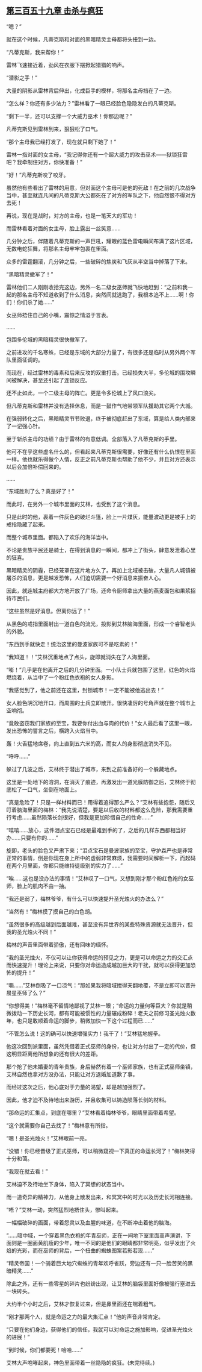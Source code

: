 ## [第三百五十九章 击杀与疯狂](https://www.xxbiquge.com/11_11222/8882199.html)


  “嗯？”

  就在这个时候，凡蒂克斯和对面的黑暗精灵主母都将头扭到一边。

  “凡蒂克斯，我来帮你！”

  雷林飞速接近着，劲风在衣服下摆掀起猎猎的响声。

  “潜影之手！”

  大量的阴影从雷林背后伸出，化成巨手的模样，将那名主母挡在了一边。

  “怎么样？你还有多少法力？”雷林看了一眼已经脸色隐隐发白的凡蒂克斯。

  “剩下一半，还可以支撑一个大威力巫术！你那边呢？”

  凡蒂克斯见到雷林到来，狠狠松了口气。

  “那个主母我已经打发了，现在就只剩下她了！”

  雷林一指对面的女主母，“我记得你还有一个超大威力的攻击巫术——狱锁狂雷吧？我牵制住对方，你快准备！”

  “好！”凡蒂克斯咬了咬牙。

  虽然他有些看出了雷林的用意，但对面这个主母可是他的死敌！在之前的几次战争当中，甚至就连凡间的凡蒂克斯大公都死在了对方的军队之下，他自然恨不得对方去死！

  再说，现在是战时，对方的主母，也是一笔天大的军功！

  而雷林看着对面的女主母，脸上露出一丝笑意……

  几分钟之后，伴随着凡蒂克斯的一声巨吼，耀眼的蓝色雷电瞬间布满了这片区域，无数电蛇狂舞，将那名主母牢牢包裹在里面。

  众多的雷霆翻滚，几分钟之后，一些破碎的焦炭和飞灰从半空当中掉落了下来。

  “黑暗精灵撤军了！”

  雷林他们二人刚刚收拾完这边，另外一名二级女巫师就飞快地赶到：“之前和我一起的那名主母不知道收到了什么消息，突然间就逃跑了，我根本追不上……啊！你们！你们杀了她……”

  女巫师捂住自己的小嘴，震惊之情溢于言表。

  ……

  包围多伦城的黑暗精灵很快撤军了。

  之前进攻的千名寒蛛，已经是东域的大部分力量了，有很多还是临时从另外两个军队里面征调的。

  而现在，经过雷林的毒素和后来反攻的双重打击。已经损失大半，多伦城的围攻瞬间被解决，甚至还引起了连锁反应。

  还不止如此，一个二级主母的阵亡。更是令多伦城上了风口浪尖。

  但凡蒂克斯和雷林并没有选择休息，而是一鼓作气地带领军队援助其它两个大城。

  在强弱转化之后，黑暗精灵节节败退，终于被彻底赶出了东域，算是给人类内部来了一记强心针。

  至于斩杀主母的功绩？由于雷林的有意低调。全部落入了凡蒂克斯的手里。

  他可不在乎这些虚名什么的，但看起来凡蒂克斯很需要，好像还有什么仇恨在里面一样。他也就乐得做个人情，反正之前凡蒂克斯也帮助了他不少，并且对方还表示以后会加倍补偿回来的。

  ……

  “东域胜利了么？真是好了！”

  而此时，在另外一个城市里面的艾林，也受到了这个消息。

  只是此时的他，裹着一件灰色的破烂斗篷，脸上一片煤灰，能量波动更是被手上的戒指隐藏了起来。

  而整个城市里面。都陷入了欢乐的海洋当中。

  不论是贵族平民还是骑士，在得到消息的一瞬间，都冲上了街头，肆意发泄着心里的狂喜。

  黑暗精灵的阴霾，已经笼罩在这片地方久了。再加上北域被击破，大量凡人城镇被屠杀的消息，更是越发恐怖，人们迫切需要一个好消息来振奋人心。

  因此，就连城主府都大方地开放了广场，还命令厨师拿出大量的燕麦面包和果浆招待市民们。

  “这些虽然是好消息。但离你远了！”

  从黑色的戒指里面射出一道白色的流光，投影到艾林脑海里面，形成一个睿智老头的外貌。

  “东西到手就快走！统治这里的曼波家族可不是吃素的！”

  “我知道！！”艾林沉重地点了点头，旋即就消失在了人海里面。

  “嘭！”几乎是在他离开之后的几分钟里面。一小队士兵就包围了这里，红色的火焰燃烧着，从当中了一个粉红色衣袍的女人身影。

  “我感觉到了，他之前还在这里，封锁城市！一定不能被他逃出去！”

  女人脸色阴沉地开口，而周围的士兵立即散开。很快凄厉的号角声就在整个城市上空响彻。

  “竟敢盗窃我们家族的至宝，我要你付出血与肉的代价！”女人最后看了这里一眼，发出恐怖的誓言之后，横跨入火焰当中。

  轰！火舌猛地席卷，向上直到五六米的高，而女人的身影彻底消失不见。

  “呼呼……”

  躲过了几波之后，艾林终于潜出了城市，来到之前准备好的一个躲藏地点。

  这里是一处地下的溶洞，在消灭了痕迹，再激发出一道光膜防御之后，艾林终于彻底松了一口气，坐倒在地面上。

  “真是危险了！只是一样材料而已！用得着追得那么严么？”艾林有些抱怨，随后又盯着脑海里面的梅林：“我先说清楚，要是以后收的材料都这么危险，那我需要重行考虑……虽然陨落长剑很好，但我是更加珍惜自己的性命……”

  “嘻嘻……放心，这件泪点宝石已经是最难到手的了，之后的几样东西都相当好办……只要有你的……”

  旋即，老头的脸色又严肃下来；“泪点宝石是曼波家族的至宝，守护森严也是非常正常的事情，倒是你现在身上所中的虚弱非常麻烦，我需要时间解析一下，而起码在两个月里面，你都只能维持徒级别的实力了……”

  “唉……这也是没办法的事情！”艾林叹了一口气，又想到刚才那个粉红色袍的女巫师，脸上的肌肉不由一抽。

  “我还是弱了，梅林爷爷，有什么可以快速提升圣光烛火的办法么？”

  “当然有！”梅林摸了摸自己的白色胡。

  “虽然很多的高级越到后面越难，甚至没有异世界的某些特殊资源就无法晋升，但我的圣光烛火不同！”

  梅林的声音里面带着骄傲，还有回味的缅怀。

  “我的圣光烛火，不仅可以让你获得命运的预见之力，更是可以命运之力的交汇点而快速提升！理论上来说，只要你对命运造成越加巨大的干扰，就可以获得更加恐怖的提升！”

  “嘶……”艾林倒吸了一口凉气：“那如果我将暗域搅得天翻地覆，不是立即可以晋升晨星巫师了么？”

  “你想得美！”梅林毫不留情地鄙视了艾林一眼；“命运的力量何等巨大？你就是稍微拨动一下历史长河，都有可能被惯性的力量碾成粉碎！老夫之前修习圣光烛火数年，也只是敢顺着命运的脚步，稍微加快一下这个过程而已……”

  “不管怎么说！这的确可以快速增强实力！我干了！”艾林猛地握拳。

  他这次回到派里面，虽然凭借着正式巫师的身份，也让对方付出了一定的代价，但这明显距离他所想象的还有很大的差距。

  那个抢了他未婚妻的青年贵族，身后赫然有着一个巫师家族，也有正式巫师坐镇，艾林自然也拿对方没办法，只能让对方退婚加道歉了事。

  而经过这次之后，他心底对于力量的渴望，却是越加强烈了。

  因此，他才迫不及待地出来游历，并且收集可以铸造陨落长剑的材料。

  “那命运的汇集点，到底在哪里？”艾林看着梅林爷爷，眼睛里面带着希望。

  “这个就需要你自己去找了！”梅林意有所指。

  “嗯！是圣光烛火！”艾林眼前一亮。

  “没错！你已经晋级了正式巫师，可以稍微窥视一下真正的命运长河了！”梅林笑得十分和蔼。

  “我现在就去看！”

  艾林迫不及待地坐下身体，陷入了冥想的状态当中。

  而一道奇异的精神力，从他身上散发出来，和冥冥中的时光以及历史长河相连接。

  “唔？”艾林一动，突然猛烈地捂住头，惨叫起来。

  一幅幅破碎的画面，带着怨灵以及血腥的味道，在不断冲击着他的脑海。

  “……暗中域，一个穿着黑色衣袍的年青巫师，正在一间地下室里面高声演讲，下面则是一圈面黄肌瘦的少年，唯一不同的是他们的眼睛都非常明亮，似乎发出了火焰的光彩，而在巫师的背后，一个扭曲的蜘蛛图案若影若现……”

  “精灵帝国！一个骑着巨大地穴蜘蛛的青年欢呼雀跃，旁边还有一只一脸苦笑的黑暗精灵……”

  除此之外，还有一些零星的碎片也纷纷出现，让艾林的脑袋里面好像被强行塞进去一块砖头。

  大约半个小时之后，艾林才恢复过来，但是鼻里面还在喘着粗气。

  “刚才那两个人，就是命运之力的最大集汇点！”他的声音非常肯定。

  “只要在他们身边，获得他们的信任，我就可以对命运之施加影响，促进圣光烛火的进展！”

  “到时候，你们都要死！哈哈……”

  艾林大声咆哮起来，神色里面带着一丝隐隐的疯狂。(未完待续。)

